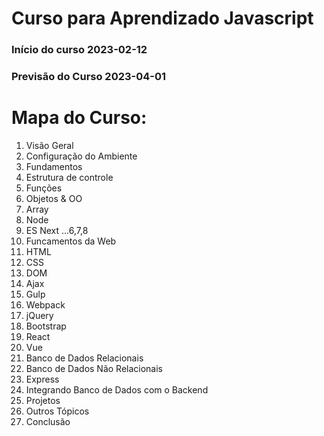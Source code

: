 # Curso para Aprendizado Javascript
### Início do curso 2023-02-12
### Previsão do Curso 2023-04-01

# Mapa do Curso:
01. Visão Geral
02. Configuração do Ambiente
03. Fundamentos
04. Estrutura de controle
05. Funções
06. Objetos & OO
07. Array
08. Node
09. ES Next ...6,7,8
10. Funcamentos da Web
11. HTML
12. CSS
13. DOM
14. Ajax
15. Gulp
16. Webpack
17. jQuery
18. Bootstrap
19. React
20. Vue
21. Banco de Dados Relacionais
22. Banco de Dados Não Relacionais
23. Express
24. Integrando Banco de Dados com o Backend
25. Projetos
26. Outros Tópicos
27. Conclusão